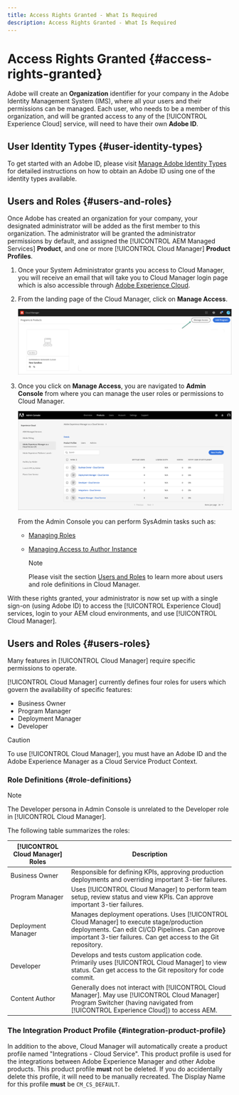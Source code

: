 ```yaml
---
title: Access Rights Granted - What Is Required
description: Access Rights Granted - What Is Required
---
```


# Access Rights Granted {#access-rights-granted} 

Adobe will create an **Organization** identifier for your company in the Adobe Identity Management System (IMS), where all your users and their permissions can be managed. Each user, who needs to be a member of this organization, and will be granted access to any of the [!UICONTROL Experience Cloud] service, will need to have their own **Adobe ID**. 

## User Identity Types {#user-identity-types}

To get started with an Adobe ID, please visit [Manage Adobe Identity Types](https://helpx.adobe.com/enterprise/using/identity.html) for detailed instructions on how to obtain an Adobe ID using one of the identity types available.

## Users and Roles {#users-and-roles}

Once Adobe has created an organization for your company, your designated administrator will be added as the first member to this organization. The administrator will be granted the administrator permissions by default, and assigned the [!UICONTROL AEM Managed Services] **Product**, and one or more [!UICONTROL Cloud Manager] **Product Profiles**. 

1. Once your System Administrator grants you access to Cloud Manager, you will receive an email that will take you to Cloud Manager login page which is also accessible through [Adobe Experience Cloud](https://my.cloudmanager.adobe.com/).

1. From the landing page of the Cloud Manager, click on **Manage Access**.

   ![](/help/onboarding/getting-access-to-aem-in-cloud/assets/sys-admin5.png)

1. Once you click on **Manage Access**, you are navigated to **Admin Console** from where you can manage the user roles or permissions to Cloud Manager.

   ![](/help/onboarding/getting-access-to-aem-in-cloud/assets/sys-admin1.png)

   From the Admin Console you can perform SysAdmin tasks such as:
   * [Managing Roles](https://experienceleague.adobe.com/docs/experience-manager-cloud-service/onboarding/getting-access/navigation.html?lang=en#manage-roles)
   * [Managing Access to Author Instance](https://experienceleague.adobe.com/docs/experience-manager-cloud-service/onboarding/getting-access/navigation.html?lang=en#manage-access-aem)

      >[!NOTE]
      >Please visit the section [Users and Roles](#users-roles) to learn more about users and role definitions in Cloud Manager.

With these rights granted, your administrator is now set up with a single sign-on (using Adobe ID) to access the [!UICONTROL Experience Cloud] services, login to your AEM cloud environments, and use [!UICONTROL Cloud Manager].

## Users and Roles {#users-roles}

Many features in [!UICONTROL Cloud Manager] require specific permissions to operate.

[!UICONTROL Cloud Manager] currently defines four roles for users which govern the availability of specific features:

* Business Owner
* Program Manager
* Deployment Manager
* Developer

>[!CAUTION]
>
>To use [!UICONTROL Cloud Manager], you must have an Adobe ID and the Adobe Experience Manager as a Cloud Service Product Context.

### Role Definitions {#role-definitions}

>[!NOTE]
>
>The Developer persona in Admin Console is unrelated to the Developer role in [!UICONTROL Cloud Manager].

The following table summarizes the roles:

|[!UICONTROL Cloud Manager] Roles|Description|
|--- |--- |
|Business Owner|Responsible for defining KPIs, approving production deployments and overriding important 3-tier failures.|
|Program Manager|Uses [!UICONTROL Cloud Manager] to perform team setup, review status and view KPIs. Can approve important 3-tier failures.|
|Deployment Manager|Manages deployment operations. Uses [!UICONTROL Cloud Manager] to execute stage/production deployments. Can edit CI/CD Pipelines. Can approve important 3-tier failures. Can get access to the Git repository.|
|Developer|Develops and tests custom application code. Primarily uses [!UICONTROL Cloud Manager] to view status. Can get access to the Git repository for code commit.|
|Content Author|Generally does not interact with [!UICONTROL Cloud Manager]. May use [!UICONTROL Cloud Manager] Program Switcher (having navigated from [!UICONTROL Experience Cloud]) to access AEM.|

### The Integration Product Profile {#integration-product-profile}

In addition to the above, Cloud Manager will automatically create a product profile named "Integrations - Cloud Service". This product profile is used for the integrations between Adobe Experience Manager and other Adobe products. This product profile **must** not be deleted. If you do accidentally delete this profile, it will need to be manually recreated. The Display Name for this profile **must** be `CM_CS_DEFAULT`.

